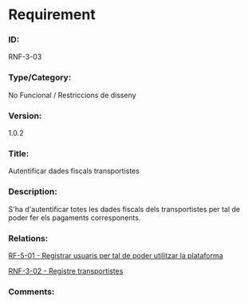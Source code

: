 # Requirement

### ID:
RNF-3-03

### Type/Category:
No Funcional / Restriccions de disseny

### Version:
1.0.2

### Title:
Autentificar dades fiscals transportistes

### Description:
S'ha d'autentificar totes les dades fiscals dels transportistes per tal de poder fer els pagaments corresponents.

### Relations:
[RF-5-01 - Registrar usuaris per tal de poder utilitzar la plataforma](../tecnics/RF-5-01.md)

[RNF-3-02 - Registre transportistes](./RNF-3-02.md)

### Comments:

